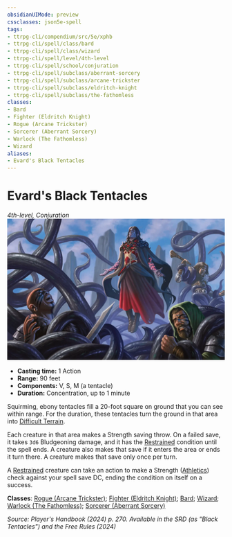 ```yaml
---
obsidianUIMode: preview
cssclasses: json5e-spell
tags:
- ttrpg-cli/compendium/src/5e/xphb
- ttrpg-cli/spell/class/bard
- ttrpg-cli/spell/class/wizard
- ttrpg-cli/spell/level/4th-level
- ttrpg-cli/spell/school/conjuration
- ttrpg-cli/spell/subclass/aberrant-sorcery
- ttrpg-cli/spell/subclass/arcane-trickster
- ttrpg-cli/spell/subclass/eldritch-knight
- ttrpg-cli/spell/subclass/the-fathomless
classes:
- Bard
- Fighter (Eldritch Knight)
- Rogue (Arcane Trickster)
- Sorcerer (Aberrant Sorcery)
- Warlock (The Fathomless)
- Wizard
aliases:
- Evard's Black Tentacles
---
```

# Evard's Black Tentacles
*4th-level, Conjuration*  
![](Інструменти%20ДМ/CLI/spells/img/evards-black-tentacles.webp#right)

- **Casting time:** 1 Action
- **Range:** 90 feet
- **Components:** V, S, M (a tentacle)
- **Duration:** Concentration, up to 1 minute

Squirming, ebony tentacles fill a 20-foot square on ground that you can see within range. For the duration, these tentacles turn the ground in that area into [Difficult Terrain](Інструменти%20ДМ/CLI/rules/variant-rules/difficult-terrain-xphb.md).

Each creature in that area makes a Strength saving throw. On a failed save, it takes `3d6` Bludgeoning damage, and it has the [Restrained](Інструменти%20ДМ/CLI/rules/conditions.md#Restrained) condition until the spell ends. A creature also makes that save if it enters the area or ends it turn there. A creature makes that save only once per turn.

A [Restrained](Інструменти%20ДМ/CLI/rules/conditions.md#Restrained) creature can take an action to make a Strength ([Athletics](Інструменти%20ДМ/CLI/rules/skills.md#Athletics)) check against your spell save DC, ending the condition on itself on a success.

**Classes**: [Rogue (Arcane Trickster)](Інструменти%20ДМ/CLI/lists/list-spells-classes-arcane-trickster-xphb.md "subclass=XPHB;class=XPHB"); [Fighter (Eldritch Knight)](Інструменти%20ДМ/CLI/lists/list-spells-classes-eldritch-knight-xphb.md "subclass=XPHB;class=XPHB"); [Bard](Інструменти%20ДМ/CLI/lists/list-spells-classes-bard.md); [Wizard](Інструменти%20ДМ/CLI/lists/list-spells-classes-wizard.md); [Warlock (The Fathomless)](Інструменти%20ДМ/CLI/lists/list-spells-classes-the-fathomless-tce.md "subclass=TCE;class=XPHB"); [Sorcerer (Aberrant Sorcery)](Інструменти%20ДМ/CLI/lists/list-spells-classes-aberrant-sorcery-xphb.md "subclass=XPHB;class=XPHB")

*Source: Player's Handbook (2024) p. 270. Available in the <span title='Systems Reference Document (5.2)'>SRD</span> (as "Black Tentacles") and the Free Rules (2024)*